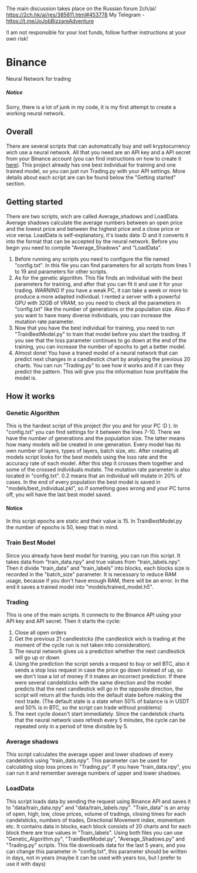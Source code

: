 The main discussion takes place on the Russian forum 2ch/ai/ https://2ch.hk/ai/res/385611.html#453778
My Telegram - https://t.me/JoJobBizzareAdventure

!I am not responsible for your lost funds, follow further instructions at your own risk!

# Binance
Neural Network for trading

##### Notice
Sorry, there is a lot of junk in my code, it is my first attempt to create a working neural network.

## Overall
There are several scripts that can automatically buy and sell kryptocurrency wich use a neural network. All that you need are an API key and a API secret from your Binance account (you can find instructions on how to create it [here](https://www.binance.com/en/support/faq/how-to-create-api-keys-on-binance-360002502072)). This project already has one best individual for training and one trained model, so you can just run Trading.py with your API settings. More details about each script are can be found below the "Getting started" section.

## Getting started
There are two scripts, wich are called Average_shadows and LoadData. Average shadows calculate the average numbers between an open price and the lowest price and between the highest price and a close price or vice versa.
LoadData is self-explanatory, it's loads data :D and it converts it into the format that can be accepted by the neural network. Before you begin you need to compile "Average_Shadows" and "LoadData".
1. Before running any scripts you need to configure the file named "config.txt". In this file you can find parameters for all scripts from lines 1 to 19 and parameters for other scripts. 
2. As for the genetic algorithm. This file finds an individual with the best parameters for training, and after that you can fit it and use it for your trading. *WARNING* If you have a weak PC, it can take a week or more to produce a more adapted individual. I rented a server with a powerful GPU with 32GB of VRAM, so you need to check all the parameters in "config.txt" like the number of generations or the population size. Also if you want to have many diverse individuals, you can increase the mutation rate parameter.
3. Now that you have the best individual for training, you need to run "TrainBestModel.py" to train that model before you start the traiding. If you see that the loss parameter continues to go down at the end of the training, you can increase the number of epochs to get a better model.
4. Almost done! You have a traned model of a neural network that can predict next changes in a candlestick chart by analysing the previous 20 charts. You can run "Trading.py" to see how it works and if it can they predict the pattern. This will give you the information how profitable the model is.
   
## How it works

### Genetic Algorithm
This is the hardest script of this project (for you and for your PC :D ). In "config.txt" you can find settings for it between the lines 7-10. There we have the number of generations and the population size. The latter means how many models will be created in one generation. Every model has its own number of layers, types of layers, batch size, etc. After creating all models script looks for the best models using the loss rate and the accuracy rate of each model. After this step it crosses them together and some of the crossed individuals mutate. The mutation rate parameter is also located in "config.txt". 0.2 means that an individual will mutate in 20% of cases. In the end of every population the best model is saved in "models/best_individual.pkl", so if something goes wrong and your PC turns off, you will have the last best model saved. 
#### Notice
In this script epochs are static and their value is 15. In TrainBestModel.py the number of epochs is 50, keep that in mind.

### Train Best Model
Since you already have best model for traning, you can run this script. It takes data from "train_data.npy" and true values from "train_labels.npy". Then it divide "train_data" and "train_labels" into blocks, each blocks size is recorded in the "batch_size" parameter. It is necessary to reduce RAM usage, because if you don't have enough RAM, there will be an error. In the end it saves a trained model into "models/trained_model.h5".

### Trading
This is one of the main scripts. It connects to the Binance API using your API key and API secret. Then it starts the cycle:
1. Close all open orders
2. Get the previous 21 candlesticks (the candlestick wich is trading at the moment of the cycle run is not taken into consideration).
3. The neural network gives us a prediction whether the next candlestick will go up or down
4. Using the prediction the script sends a request to buy or sell BTC, also it sends a stop loss request in case the price go down instead of up, so we don't lose a lot of money if it makes an incorrect prediction.
If there were several candelsticks with the same direction and the model predicts that the next candlestick will go in the opposite direction, the script will return all the funds into the default state before making the next trade. (The default state is a state when 50% of balance is in USDT and 50% is in BTC, so the script can trade without problems)
5. The next cycle doesn't start immediately. Since the candelstick charts that the neural network uses refresh every 5 minutes, the cycle can be repeated only in a period of time divisible by 5.

### Average shadows
This script calculates the average upper and lower shadows of every candelstick using "train_data.npy". This parameter can be used for calculating stop loss prices in "Trading.py". If you have "train_data.npy", you can run it and remember average numbers of upper and lower shadows.

### LoadData
This script loads data by sending the request using Binance API and saves it to "data/train_data.npy" and "data/train_labels.npy". "Train_data" is an array of open, high, low, close prices, volume of tradings, closing times for each candelsticks, numbers of trades, Directional Movement index, momentum etc. It contains data in blocks, each block consists of 20 charts and for each block there are true values in "Train_labels". Using both files you can use "Genetic_Algorithm.py", "TrainBestModel.py", "Average_Shadows.py" and "Trading.py" scripts. This file downloads data for the last 5 years, and you can change this parameter in "config.txt", this parameter should be written in days, not in years (maybe it can be used with years too, but I prefer to use it with days)

